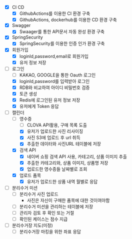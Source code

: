 - [x] CI CD
    - [x] GithubActions를 이용한 CI 환경 구축
    - [x] GithubActions, dockerhub를 이용한 CD 환경 구축

- [x] Swagger
    - [x] Swaager를 통한 API문서 자동 완성 환경 구축
- [x] SpringSecurity
    - [x] SpringSecurity를 이용한 인증 인가 환경 구축

- [x] 회원가입
    - [x] loginId,password,email로 회원가입
    - [x] 유저 정보 저장

- [ ] 로그인
    - [ ] KAKAO, GOOGLE을 통한 Oauth 로그인
    - [x] loginId,password를 입력받아 로그인
    - [x] RDB와 비교하여 아이디 비밀번호 검증
    - [x] 토큰 생성
    - [x] Redis에 로그인된 유저 정보 저장
    - [x] 유저에게 Token 응답

- [ ] 캘린더
    - [ ] 영수증
        - [ ] CLOVA API활용, 구매 목록 도출
        - [x] 유저가 업로드한 사진 리사이징
        - [x] 사진 S3에 업로드 후 url 취득
        - [x] 추출한 데이터와 사진URL 테이블에 저장
    - [x] 검색 API
        - [x] 네이버 쇼핑 검색 API 사용, 카테고리, 상품 이미지 추출
        - [x] 추출한 카테고리와, 상품 이미지, 상품명 저장
        - [x] 업로드한 영수증들 날짜별로 조회
    - [x] 업로드 품목
        - [x] 유저가 업로드한 상품 내역 월별로 응답

- [ ] 분리수거 미션
    - [ ] 분리수거 사진 업로드
        - 사진은 자신이 구매한 품목에 대한 것이여야함
    - [ ] 분리수거 미션을 관리하는 테이블에 저장
    - [ ] 관리자 검토 후 확인 또는 거절
    - [ ] 확인된 케이스는 점수 지급

- [ ] 분리수거장 지도(미정)
    - [ ] 분리수거장 마킹을 위한 좌표 응답
